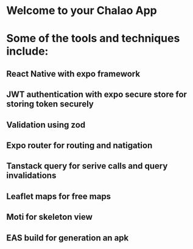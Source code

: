# Welcome to your Chalao App
# Some of the tools and techniques include:
## React Native with expo framework
## JWT authentication with expo secure store for storing token securely
## Validation using zod
## Expo router for routing and natigation
## Tanstack query for serive calls and query invalidations
## Leaflet maps for free maps
## Moti for skeleton view
## EAS build for generation an apk
